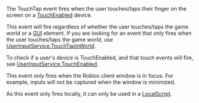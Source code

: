 The TouchTap event fires when the user touches/taps their finger on the screen on a [TouchEnabled](https://developer.roblox.com/en-us/api-reference/property/UserInputService/TouchEnabled) device.

This event will fire regardless of whether the user touches/taps the game world or a [GUI](https://developer.roblox.com/en-us/api-reference/class/GuiObject) element. If you are looking for an event that only fires when the user touches/taps the game world, use [UserInputService.TouchTapInWorld](https://developer.roblox.com/en-us/api-reference/event/UserInputService/TouchTapInWorld).

To check if a user's device is TouchEnabled, and that touch events will fire, see [UserInputService.TouchEnabled](https://developer.roblox.com/en-us/api-reference/property/UserInputService/TouchEnabled).

This event only fires when the Roblox client window is in focus. For example, inputs will not be captured when the window is minimized.

As this event only fires locally, it can only be used in a [LocalScript](https://developer.roblox.com/en-us/api-reference/class/LocalScript).